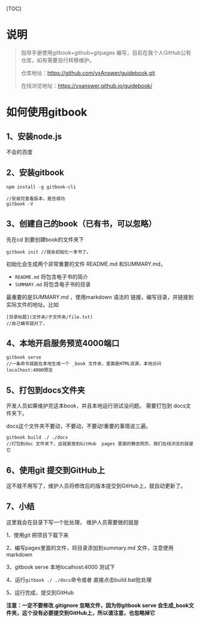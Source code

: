 [TOC]

# 说明

> 指导手册使用gitbook+github+gitpages 编写，目前在我个人GitHub公有仓库，如有需要自行转移维护。
>
> 仓库地址：https://github.com/yxAnswer/guidebook.git
>
> 在线浏览地址：https://yxanswer.github.io/guidebook/
>
> 

# 如何使用gitbook

## 1、安装node.js

不会的百度

## 2、安装gitbook

```
npm install -g gitbook-cli 

//安装完查看版本，是否成功
gitbook -V
```

## 3、创建自己的book（已有书，可以忽略）

先在cd 到要创建book的文件夹下

```
gitbook init //就会初始化一本书了。
```

初始化会生成两个非常重要的文件 README.md 和SUMMARY.md，

- `README.md` 将包含电子书的简介
- `SUMMARY.md` 将包含电子书的目录

最重要的是SUMMARY.md ，使用markdown 语法的 链接，编写目录，并链接到实际文件的地址。比如

```
[目录标题](文件夹/子文件夹/file.txt)
//自己编写就对了，
```

## 4、本地开启服务预览4000端口

```
gitbook serve 
//一条命令就能在本地生成一个 _book 文件夹，里面是HTML资源，本地访问localhost:4000预览
```

## 5、打包到docs文件夹

开发人员如果维护完这本book，并且本地运行测试没问题。 需要打包到 docs文件夹下。

docs这个文件夹不要动，不要动，不要动!重要的事情说三遍。

```
gitbook build ./ ./docs
//打包到doc 文件夹下，这就是放到GitHub  pages 里面的静态网页，我们在线浏览的就是它
```

## 6、使用git 提交到GitHub上

这不就不用写了，维护人员将修改后的版本提交到GitHub上，就自动更新了。

## 7、小结

这里我会在目录下写一个批处理， 维护人员需要做的就是

1、使用git 把项目下载下来

2、编写pages里面的文件，将目录添加到summary.md 文件，注意使用markdown

3、gitbook serve   本地localhost:4000 测试下

4、运行`gitbook ./ ./docs`命令或者 直接点击build.bat批处理

5、运行完成，提交到GitHub

**注意：一定不要修改.gitignore 忽略文件，因为你gitbook serve  会生成_book文件夹，这个没有必要提交到GitHub上，所以请注意，也忽略掉它**

